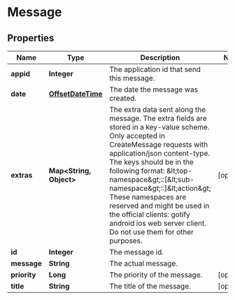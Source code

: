
# Message

## Properties
Name | Type | Description | Notes
------------ | ------------- | ------------- | -------------
**appid** | **Integer** | The application id that send this message. | 
**date** | [**OffsetDateTime**](OffsetDateTime.md) | The date the message was created. | 
**extras** | **Map&lt;String, Object&gt;** | The extra data sent along the message.  The extra fields are stored in a key-value scheme. Only accepted in CreateMessage requests with application/json content-type.  The keys should be in the following format: &amp;lt;top-namespace&amp;gt;::[&amp;lt;sub-namespace&amp;gt;::]&amp;lt;action&amp;gt;  These namespaces are reserved and might be used in the official clients: gotify android ios web server client. Do not use them for other purposes. |  [optional]
**id** | **Integer** | The message id. | 
**message** | **String** | The actual message. | 
**priority** | **Long** | The priority of the message. |  [optional]
**title** | **String** | The title of the message. |  [optional]



